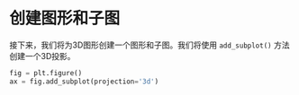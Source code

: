 # 创建图形和子图

接下来，我们将为3D图形创建一个图形和子图。我们将使用 `add_subplot()` 方法创建一个3D投影。

```python
fig = plt.figure()
ax = fig.add_subplot(projection='3d')
```
